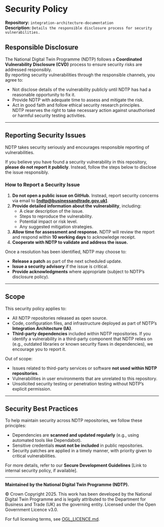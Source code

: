 # Security Policy

**Repository:** `integration-architecture-documentation`  
**Description:** `Details the responsible disclosure process for security vulnerabilities.`  
<!-- SPDX-License-Identifier: OGL-UK-3.0 -->

## Responsible Disclosure

The National Digital Twin Programme (NDTP) follows a **Coordinated Vulnerability Disclosure (CVD)** process to ensure security risks are addressed responsibly.  
By reporting security vulnerabilities through the responsible channels, you agree to:

- Not disclose details of the vulnerability publicly until NDTP has had a reasonable opportunity to fix it.
- Provide NDTP with adequate time to assess and mitigate the risk.
- Act in good faith and follow ethical security research principles.  
  NDTP reserves the right to take necessary action against unauthorised or harmful security testing activities.

---

## Reporting Security Issues

NDTP takes security seriously and encourages responsible reporting of vulnerabilities.  

If you believe you have found a security vulnerability in this repository, **please do not report it publicly**. Instead, follow the steps below to disclose the issue responsibly.

### **How to Report a Security Issue**

1. **Do not open a public issue on GitHub.** Instead, report security concerns via email to **[ndtp@businessandtrade.gov.uk]**.
2. **Provide detailed information about the vulnerability**, including:
    - A clear description of the issue.
    - Steps to reproduce the vulnerability.
    - Potential impact or risk level.
    - Any suggested mitigation strategies.
3. **Allow time for assessment and response.** NDTP will review the report and respond within **10 working days** to acknowledge receipt.
4. **Cooperate with NDTP to validate and address the issue.**

Once a resolution has been identified, NDTP may choose to:
- **Release a patch** as part of the next scheduled update.
- **Issue a security advisory** if the issue is critical.
- **Provide acknowledgments** where appropriate (subject to NDTP’s disclosure policy).

---

## Scope

This security policy applies to:
- All NDTP repositories released as open source.
- Code, configuration files, and infrastructure deployed as part of NDTP’s **Integration Architecture (IA)**.
- **Third-party dependencies** included within NDTP repositories. If you identify a vulnerability in a third-party component that NDTP relies on (e.g., outdated libraries
  or known security flaws in dependencies), we encourage you to report it.

Out of scope:
- Issues related to third-party services or software **not used within NDTP repositories**.
- Vulnerabilities in user environments that are unrelated to this repository.
- Unsolicited security testing or penetration testing without NDTP’s explicit permission.

---

## Security Best Practices

To help maintain security across NDTP repositories, we follow these principles:
- Dependencies are **scanned and updated regularly** (e.g., using automated tools like Dependabot).
- Sensitive credentials **must not be included** in public repositories.
- Security patches are applied in a timely manner, with priority given to critical vulnerabilities.  

For more details, refer to our **Secure Development Guidelines** [Link to internal security policy, if available].

---



**Maintained by the National Digital Twin Programme (NDTP).**  

© Crown Copyright 2025. This work has been developed by the National Digital Twin Programme and is legally attributed to the Department for Business and Trade (UK) as the governing entity. 
Licensed under the Open Government Licence v3.0.  

For full licensing terms, see [OGL_LICENCE.md](OGL_LICENCE.md).  
